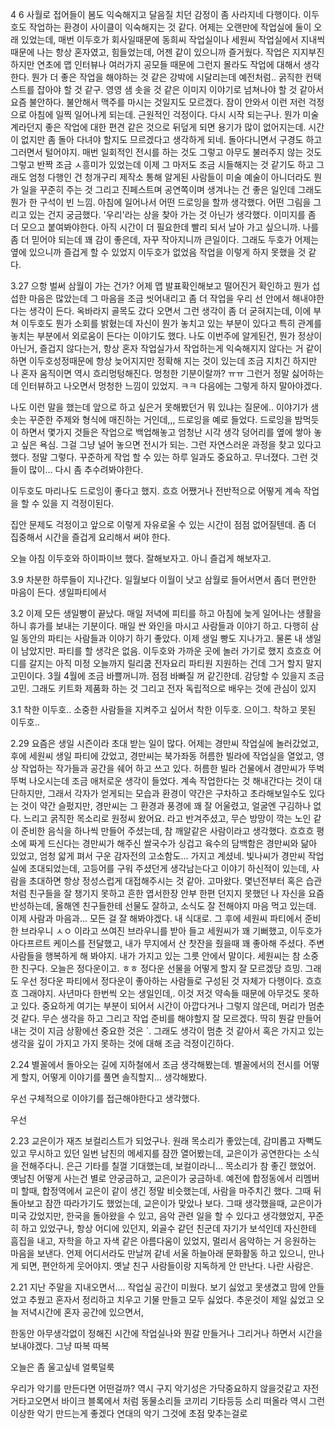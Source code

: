 4 6
사월로 접어들이 봄도 익숙해지고 달음질 치던 감정이 좀 사라지네 다행이다. 이두호도 작업하는 환경이 사이클이 
익숙해지는 것 같다. 어제는 오랜만에 작업실에 둘이 오래 있었는데, 매번 이두호가 회사일때문에 동희씨 작업실이나 세원씨 작업실에서
지내씩 때문에 나는 항상 혼자였고, 힘들었는데, 어젠 같이 있으니까 즐거웠다. 작업은 지지부진하지만 
연초에 맵 인터뷰나 여러가지 공모들 때문에 그런지 몰라도 작업에 대해서 생각한다. 
뭔가 더 좋은 작업을 해야하는 것 같은 강박에 시달리는데 예전처럼.. 굵직한 컨택스트를 잡아야 할 것 같구. 
영영 샘 솟을 것 같은 이미지 이야기로 넘쳐나야 할 것 같아서 요즘 불안하다. 
불안해서 맥주를 마시는 것일지도 모르겠다. 
잠이 안와서 이런 저런 걱정으로 아침에 일찍 일어나게 되는데. 근원적인 걱정이다. 다시 시작 되는구나. 
뭔가 미술계라던지 좋은 작업에 대한 편견 같은 것으로 뒤덮게 되면 용기가 많이 없어지는데. 
시간이 없지만 좀 돌아 다녀야 할지도 므르겠다고 생각하게 되네. 돌아다니면서 구경도 하고 그러면서 털어야지. 
매번 일회적인 전시를 하는 것도 그렇고 아무도 불러주지 않는 것도 그렇고 
반짝 조금 ㅅ흥미가 있었는데 이제 그 마저도 조금 시들해지는 것 같기도 하고 
그래도 엄청 다행인 건 청개구리 제작소 통해 알게된 사람들이 미술 예술이 아니더라도 뭔가 
일을 꾸준히 주는 것 그리고 진페스트며 공연쪽이며 생겨나는 건 좋은 일인데 
그래도 뭔가 한 구석이 빈 느낌. 
아침에 일어나서 어떤 드로잉을 할까 생각했다. 
어떤 그림을 그리고 있는 건지 궁금했다. 
'우리'라는 상을 찾아 가는 것 아닌가 생각했다. 
이미지를 좀 더 모으고 붙여봐야한다. 아직 시간이 더 필요한데 빨리 되서 날아 가고 싶으니까. 
나를 좀 더 믿어야 되는데 꽤 감이 좋은데, 자꾸 작아지니까 큰일이다. 
그래도 두호가 어제는 옆에 있으니까 즐겁게 할 수 있었지 
이두호가 없었음 작업을 이렇게 하지 못했을 것 같다. 


3.27
으항 벌써 삼월이 가는 건가? 어제 맵 발표확인해보고 떨어진거 확인하고 뭔가 
섭섭한 마음은 많았는데 
그 마음을 조금 씻어내리고 좀 더 작업을 우리 선 안에서 해내야한다는 생각이 든다. 옥바라지 골목도 갔다 오면서 
그런 생각이 좀 더 굳혀지는데,
이에 부쳐 이두호도 뭔가 소회를 밝혔는데 자신이 뭔가 놓치고 있는 부분이 있다고 
특히 관계를 놓치는 부분에서 외로움이 든다는 이야기도 했다. 
나도 이번주에 알게된건, 뭔가 정상이 아닌거, 즐겁지 않다는거, 항상 혼자 작업실가서 작업하는게 익숙해지지 않다는 거 
같이 하면 이두호성정때문에 항상 늦어지지만 정확해 지는 것이 있는데 조금 지치긴 하지만
나 혼자 움직이면 역시 흐리멍텅해진다. 멍청한 기분이랄까? ㅠㅠ 그런거 정말 싫어하는데 
인터뷰하고 나오면서 멍청한 느낌이 있었지. ㅋㅋ 다음에는 그렇게 하지 말아야겠다. 

나도 이런 말을 했는데 앞으로 하고 싶은거 못해봤던거 뭐 있냐는 질문에.. 
이야기가 샘솟는 꾸준한 주제와 형식에 매진하는 거인데,,, 
드로잉을 예로 들었다. 드로잉을 밤먹듯이 하면서 몇가지 것들은 작업으로 백업해놓고 엄청난 시각 생각 덩어리를 
옆에 쌓아 놓고 싶은 욕심. 그걸 
그냥 널어 놓으면 전시가 되는. 그런 자연스러운 과정을 찾고 있다고 했다. 
정말 그렇다. 꾸준하게 작업 할 수 있는 하루 일과도 중요하고. 
무너졌다. 그런 것들이 많이... 다시 좀 추수려봐야한다. 

이두호도 마리나도 드로잉이 좋다고 했지. 흐흐 어쨌거나 전반적으로 어떻게 계속 작업을 할 수 있을 지 걱정이된다. 

집안 문제도 걱정이고 앞으로 이렇게 자유로울 수 있는 시간이 점점 없어질텐데. 
좀 더 집중해서 시간을 즐겁게 요리해서 써야 한다. 

오늘 아침 이두호와 하이파이브 했다. 잘해보자고. 아니 즐겁게 해보자고. 

3.9 
차분한 하루들이 지나간다. 일월보다 이월이 낫고 삼월로 들어서면서 좀더 편안한 마음이 든다. 
생일파티에서 

3.2
이제 모든 생일빵이 끝났다. 매일 저녁에 피티를 하고 아침에 늦게 일어나는 생활을 하니 휴가를 보내는 기분이다. 
매일 싼 와인을 마시고 사람들과 이야기 하고. 다행히 삼일 동안의 파티는 사람들과 이야기 하기 좋았다. 
이제 생일 빵도 지나가고. 물론 내 생일이 남았지만. 파티를 할 생각은 없음. 
이두호와 가까운 곳에 놀러 가기로 했지 흐흐흐 어디를 갈지는 아직 미정 
오늘까지 릴리쿰 전자요리 파티원 지원하는 건데 그거 할지 말지 고민이다. 3월 4월에 조금 바쁠꺼니까. 점점 바빠질 꺼 같긴한데. 
감당할 수 있을지 조금 고민. 그래도 키트화 제품화 하는 것 그리고 전자 독립적으로 배우는 것에 관심이 있지


3.1
착한 이두호.. 소중한 사람들을 지켜주고 싶어서 착한 이두호. 
으이그. 착하고 못된 이두호..


2.29
요즘은 생일 시즌이라 초대 받는 일이 많다. 
어제는 경만씨 작업실에 놀러갔었고, 후에 세원씨 생일 파티에 갔었고, 
경만씨는 북가좌동 허름한 빌라에 작업실을 열었고, 영상 작업하는 작가들과 공간을 쉐어 하고 쓰고 있다. 
허름한 빌라 건물에서 경만씨가 뚜벅뚜벅 나오시는데 조금 애처로운 생각이 들었다. 
계속 작업한다는 것 해내간다는 것이 대단하지만, 그래서 각자가 얻게되는 모습과 환경이 약간은 구차하고 초라해보일수도 있다는 것이 
약간 슬펐지만, 경만씨는 그 환경과 풍경에 꽤 잘 어울렸고, 얼굴엔 구김하나 없다. 
느리고 굵직한 목소리로 원정씨 왔어요. 라고 반겨주셨고, 
무슨 방망이 깍는 노인 같이 준비한 음식을 하나씩 만들어 주셨는데, 참 깨알같은 사람이라고 생각했다. 흐흐흐 
평소에 짜게 드신다는 경만씨가 해주신 쌀국수가 싱겁고 육수의 담백함은 경만씨와 닮아 있었고, 엄청 앏게 펴서 구운 감자전의 
고소함도... 가지고 계셨네. 
빛나씨가 경만씨 작업실에 초대되었는데, 고등어를 구워 주셨던게 생각남는다고 이야기 하신적이 있는데, 
사람을 초대하면 항상 정성스럽게 대접해주시는 것 같아. 고마왔다. 
몇넌전부터 혹은 습관처럼 친구들을 잘 챙기지 못하고 흔한 엽서한장 안부 한편 던지지 못했던 나 자신을 요즘 반성하는데, 
올해엔 친구들한테 선물도 잘하고, 소식도 잘 전해야지 마음 먹고 있는데. 이제 사람과 마음과... 모든 걸 잘 해봐야겠다. 내 식대로. 
그 후에 세원씨 파티에서 준비한 브라우니 ㅅㅇ 이라고 쓰여진 브라우니를 받아 들고 세원씨가 꽤 기뻐했고, 
이두호가 아다프르트 케이스를 전달했고, 내가 무지에서 산 찻잔을 줬을때 꽤 좋아해 주셨다. 
주변 사람들을 행복하게 해 봐야지. 내가 가지고 있는 그릇 안에서 말이다. 
세원씨는 참 소중한 친구다. 
오늘은 정다운이고. ㅎㅎ 정다운 선물을 어떻게 할지 잘 모르겠당 흐밍. 그래도 우선 정다운 파티에서 정다운이 좋아하는 사람들로 구성된 것 자체가 다행이다. 흐흐흐 그래야지. 사년마다 한번씩 오는 생일인데,. 
이것 저것 약속들 때문에 아무것도 못하고 있다. 중요하게 여기는 부분이 되어서 시간이 아깝다거나 그렇지 않은데, 머리가 멈춘것 같다. 
무슨 생각을 하고 그리고 작업 준비를 해야할지 잘 모르겠다. 딱히 뭔갈 만들어 내는 것이 지금 상황에선 중요한 것은    `. 
그래도 생각이 멈춘 것 같아서 혹은 가지고 있는 생각을 깊이 가지고 가지 못하는 것에 대해 조금 걱정이긴하다. 

2.24
별꼴에서 돌아오는 길에 지하철에서 조금 생각해봤는데. 
별꼴에서의 전시를 어떻게 할지, 어떻게 이야기를 풀면 솔직할지... 생각해봤다. 

우선 구체적으로 이야기를 접근해야한다고 생각했다. 

우선 


2.23
교은이가 재즈 보컬리스트가 되었구나. 원래 목소리가 좋았는데, 감미롭고 자뻑도 있고 
무시하고 있던 일번 남친의 메세지를 잠깐 열어봤는데, 교은이가 공연한다는 소식을 전해주다니. 
은근 기타를 칠껄 기대했는데, 보컬이라니... 목소리가 참 좋긴 했었어.
옛남친 어떻게 사는건 별로 안궁금하고, 교은이가 궁금하네. 
예전에 합정동에서 리멤버미 할때, 합정역에서 교은이 같이 생긴 정말 비슷했는데, 
사람을 마주치긴 했다. 그때 뒤돌아보고 잠깐 따라가기도 했었는데, 교은이가 맞았나 보다. 
그때 생각했을때, 교은이가 미국 갔었지만, 한국을 돌아왔을 수 있고, 음악 관련 일을 할 수 있다고 생각했었지, 
꾸준히 하고 있었구나, 항상 어디에 있던지, 외골수 같던 친군데 자기가 보석인데 자신한테 흠집을 내고, 자학을 하고 
자색 같은 아름다움이 있었지, 멀리서 음악하는 거 응원하는 마음을 보낸다. 
언제 어디서라도 만날꺼 같네 서울 하늘아래 문화활동 하고 있으니, 
만나게 되면, 편안하게 웃어야지. 
옛날 친구 사람들이랑 지독하게 안 만난다. 나란 사람은. 


2.21
지난 주말을 지내오면서.... 작업실 공간이 미웠다. 보기 싫었고 못생겼고 맘에 안들었고 추웠고 
혼자서 정리하고 치우고 기물 만들고 모두 싫었다. 추운것이 제일 싫었고 
오늘 저녁시간에 혼자 공간에 있으면서, 

한동안 아무생각없이 정해진 시간에 작업실나와 뭔갈 만들거나 그리거나 하면서 시간을 보내야겠다. 그냥 따복 따복

오늘은 좀 울고싶네 얼룩덜룩

우리가 악기를 만든다면 어떤걸까? 역시 구지 악기성은 가닥중요하지 않을것같고 
자전거타고오면서 바이크 블록에서 처럼 동물소리들 코끼리 기타등등 소리 떠올라 역시 그런 이상한 악기 만드는게 좋겠다 
연대의 악기 
그것에 초점 맞추는걸로